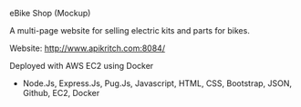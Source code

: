 eBike Shop (Mockup)

A multi-page website for selling electric kits and parts for bikes.

Website: http://www.apikritch.com:8084/

Deployed with AWS EC2 using Docker

- Node.Js, Express.Js, Pug.Js, Javascript, HTML, CSS, Bootstrap, JSON, Github, EC2, Docker
